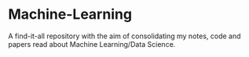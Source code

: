# Machine-Learning
A find-it-all repository with the aim of consolidating my notes, code and papers read about Machine Learning/Data Science.
